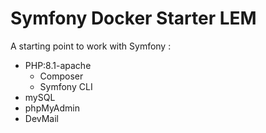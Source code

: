 # Symfony Docker Starter LEM

A starting point to work with Symfony : 

- PHP:8.1-apache
  - Composer
  - Symfony CLI
- mySQL
- phpMyAdmin
- DevMail
